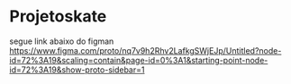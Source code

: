 # Projetoskate
segue link abaixo do figman
https://www.figma.com/proto/nq7v9h2Rhv2LafkgSWjEJp/Untitled?node-id=72%3A19&scaling=contain&page-id=0%3A1&starting-point-node-id=72%3A19&show-proto-sidebar=1
